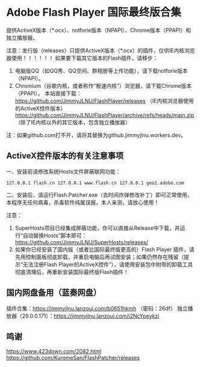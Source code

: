 # Adobe Flash Player 国际最终版合集
提供ActiveX版本（*.ocx）、notforie版本（NPAPI）、Chrome版本（PPAPI）和独立播放器。

注意：发行版（releases）只提供ActiveX版本（*.ocx）的插件，仅供IE内核浏览器使用！！！！！！
如果要下载其它版本的Flash插件，请移步：
1. 电脑版QQ（如QQ秀、QQ空间、群相册等上传功能），请下载notforie版本（NPAPI）。
2. Chromium（谷歌内核，或者称作“极速内核”）浏览器，请下载Chrome版本（PPAPI）。
本站直接下载：
https://github.com/JimmyJLNU/FlashPlayer/releases
（IE内核浏览器使用的ActiveX控件版本）
https://github.com/JimmyJLNU/FlashPlayer/archive/refs/heads/main.zip
（除了IE内核以外的其它版本，包含独立播放器）

注：如果github.com打不开，请将其替换为github.jimmyjlnu.workers.dev。

##  ActiveX控件版本的有关注意事项

一、安装前请修改系统Hosts文件屏蔽联网功能：

`127.0.0.1 flash.cn
127.0.0.1 www.flash.cn
127.0.0.1 geo2.adobe.com`

二、安装后，请运行Flash.Patcher.exe（去时间炸弹修改补丁）即可正常使用，本程序无任何病毒，杀毒软件纯属误报，本人亲测，请放心使用！

注意：
1. SuperHosts项目已经集成屏蔽功能，你可以直接从Release中下载，并运行“自动替换Hosts”脚本即可：https://github.com/JimmyJLNU/SuperHosts/releases/
2. 如果你已经安装了国内版（或者比国际最终版更高的）Flash Player 插件，请先用控制面板彻底卸载，并重启电脑后再试图安装；如果仍然存在残留（提示“无法注册Flash Player的ActiveX控件”），请使用安装包中附带的卸载工具彻底清理后，再重新安装国际最终版Flash插件！


##  国内网盘备用（蓝奏网盘）
插件合集：https://jimmyjlnu.lanzoui.com/b0651hkmh （密码：26df）
独立播放器（29.0.0.171）：https://jimmyjlnu.lanzoui.com/i2NcYpeykzi

##  鸣谢
https://www.423down.com/2082.html
https://github.com/KuromeSan/FlashPatcher/releases
